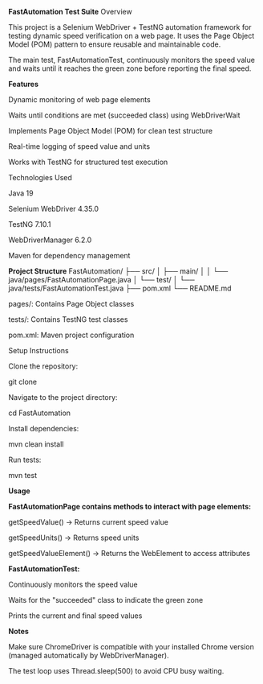 **FastAutomation Test Suite**
Overview

This project is a Selenium WebDriver + TestNG automation framework for testing dynamic speed verification on a web page.
It uses the Page Object Model (POM) pattern to ensure reusable and maintainable code.

The main test, FastAutomationTest, continuously monitors the speed value and waits until it reaches the green zone before reporting the final speed.

**Features**

Dynamic monitoring of web page elements

Waits until conditions are met (succeeded class) using WebDriverWait

Implements Page Object Model (POM) for clean test structure

Real-time logging of speed value and units

Works with TestNG for structured test execution

Technologies Used

Java 19

Selenium WebDriver 4.35.0

TestNG 7.10.1

WebDriverManager 6.2.0

Maven for dependency management

**Project Structure**
FastAutomation/
├── src/
│   ├── main/
│   │   └── java/pages/FastAutomationPage.java
│   └── test/
│       └── java/tests/FastAutomationTest.java
├── pom.xml
└── README.md


pages/: Contains Page Object classes

tests/: Contains TestNG test classes

pom.xml: Maven project configuration

Setup Instructions

Clone the repository:

git clone <your-repo-url>


Navigate to the project directory:

cd FastAutomation


Install dependencies:

mvn clean install


Run tests:

mvn test

**Usage**

**FastAutomationPage contains methods to interact with page elements:**

getSpeedValue() → Returns current speed value

getSpeedUnits() → Returns speed units

getSpeedValueElement() → Returns the WebElement to access attributes

**FastAutomationTest:**

Continuously monitors the speed value

Waits for the "succeeded" class to indicate the green zone

Prints the current and final speed values 

**Notes**

Make sure ChromeDriver is compatible with your installed Chrome version (managed automatically by WebDriverManager).

The test loop uses Thread.sleep(500) to avoid CPU busy waiting.
